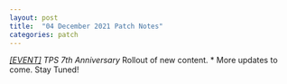 ```yaml
---
layout: post
title:  "04 December 2021 Patch Notes"
categories: patch
---
```

<span class="g">*</span> <ins><i class="material-icon">[EVENT]</i></ins> TPS 7th Anniversary
<span class="g">*</span> Rollout of new content.
<span class="g">*</span> More updates to come. Stay Tuned!